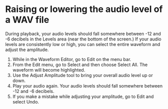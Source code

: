 # Raising or lowering the audio level of a WAV file

During playback, your audio levels should fall somewhere between -12 and -6 decibels in the Levels area (near the bottom of the screen.) If your audio levels are consistently low or high, you can select the entire waveform and adjust the amplitude.

1.	While in the Waveform Editor, go to Edit on the menu bar.  
2.	From the Edit menu, go to Select and then choose Select All. The waveform will become highlighted. 
3.	Use the Adjust Amplitude tool to bring your overall audio level up or down. 
4.	Play your audio again. Your audio levels should fall somewhere between -12 and -6 decibels. 
5.	If you make a mistake while adjusting your amplitude, go to Edit and select Undo.